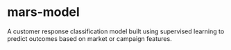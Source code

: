 # mars-model
A customer response classification model built using supervised learning to predict outcomes based on market or campaign features.
